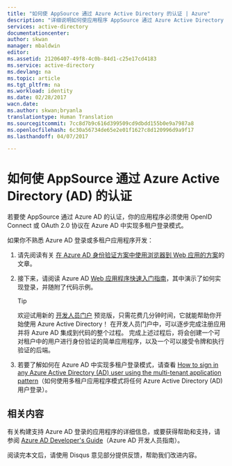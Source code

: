 ```yaml
---
title: "如何使 AppSource 通过 Azure Active Directory 的认证 | Azure"
description: "详细说明如何使应用程序 AppSource 通过 Azure Active Directory 的认证。"
services: active-directory
documentationcenter: 
author: skwan
manager: mbaldwin
editor: 
ms.assetid: 21206407-49f8-4c0b-84d1-c25e17cd4183
ms.service: active-directory
ms.devlang: na
ms.topic: article
ms.tgt_pltfrm: na
ms.workload: identity
ms.date: 02/28/2017
wacn.date: 
ms.author: skwan;bryanla
translationtype: Human Translation
ms.sourcegitcommit: 7cc8d7b9c616d399509cd9dbdd155b0e9a7987a8
ms.openlocfilehash: 6c30a56734de65e2e01f1627c8d120996d9a9f17
ms.lasthandoff: 04/07/2017

---
```


# <a name="how-to-get-appsource-certified-for-azure-active-directory-ad"></a>如何使 AppSource 通过 Azure Active Directory (AD) 的认证
若要使 AppSource 通过 Azure AD 的认证，你的应用程序必须使用 OpenID Connect 或 OAuth 2.0 协议在 Azure AD 中实现多租户登录模式。  

如果你不熟悉 Azure AD 登录或多租户应用程序开发：

1. 请先阅读有关 [在 Azure AD 身份验证方案中使用浏览器到 Web 应用的方案][AAD-Auth-Scenarios-Browser-To-WebApp]的文章。  
2. 接下来，请阅读 Azure AD [Web 应用程序快速入门指南][AAD-QuickStart-Web-Apps]，其中演示了如何实现登录，并随附了代码示例。 

   > [!TIP]
   > 欢迎试用新的 [开发人员门户](https://identity.microsoft.com/Docs/Web) 预览版，只需花费几分钟时间，它就能帮助你开始使用 Azure Active Directory！  在开发人员门户中，可以逐步完成注册应用并将 Azure AD 集成到代码的整个过程。  完成上述过程后，将会创建一个可对租户中的用户进行身份验证的简单应用程序，以及一个可以接受令牌和执行验证的后端。
   > 
   > 
3. 若要了解如何在 Azure AD 中实现多租户登录模式，请查看 [How to sign in any Azure Active Directory (AD) user using the multi-tenant application pattern][AAD-Howto-Multitenant-Overview]（如何使用多租户应用程序模式将任何 Azure Active Directory (AD) 用户登录）。

## <a name="related-content"></a>相关内容
有关构建支持 Azure AD 登录的应用程序的详细信息，或要获得帮助和支持，请参阅 [Azure AD Developer's Guide][AAD-Dev-Guide]（Azure AD 开发人员指南）。

阅读完本文后，请使用 Disqus 意见部分提供反馈，帮助我们改进内容。

<!--Reference style links -->
[AAD-Auth-Scenarios]:./active-directory-authentication-scenarios.md
[AAD-Auth-Scenarios-Browser-To-WebApp]:./active-directory-authentication-scenarios.md#web-browser-to-web-application/
[AAD-Dev-Guide]:./active-directory-developers-guide.md
[AAD-Howto-Multitenant-Overview]:./active-directory-devhowto-multi-tenant-overview.md
[AAD-QuickStart-Web-Apps]:./active-directory-developers-guide.md#web-application-quick-start-guides/

<!--Image references-->
